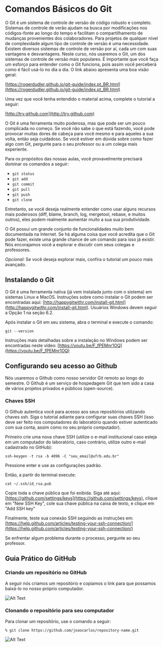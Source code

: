 # Comandos Básicos do Git

O Git é um sistema de controle de versão de código robusto e completo. Sistemas de controle de verão ajudam na busca por modificações nos códigos-fonte ao longo do tempo e facilitam o compartilhamento de mudanças provenientes dos colaboradores. Para projetos de qualquer nível de complexidade algum tipo de controle de versão é uma necessidade. Existem diversos sistemas de controle de versão por aí, cada um com suas vantagens e desvantagens. Neste curso, nós usaremos o Git, um dos sistemas de controle de versão mais populares. É importante que você faça um esforço para entender como o Git funciona, pois assim você perceberá como é fácil usá-lo no dia a dia. O link abaixo apresenta uma boa visão geral:

[https://rogerdudler.github.io/git-guide/index.pt_BR.html](https://rogerdudler.github.io/git-guide/index.pt_BR.html)

Uma vez que você tenha entendido o material acima, complete o tutorial a seguir:

[http://try.github.com](http://try.github.com)

O Git é uma ferramenta muito poderosa, mas que pode ser um pouco complicada no começo. Se você não sabe o que está fazendo, você pode provocar muitas dores de cabeça para você mesmo e para aqueles a sua volta, então seja cuidadoso. Se você estiver em dúvida sobre como fazer algo com Git, pergunte para o seu professor ou a um colega mais experiente.

Para os propósitos das nossas aulas, você provavelmente precisará dominar os comandos a seguir:

* `git status`
* `git add`
* `git commit`
* `git pull`
* `git push`
* `git clone`

Entretanto, se você deseja realmente entender como usar alguns recursos mais poderosos (diff, blame, branch, log, mergetool, rebase, e muitos outros), eles podem realmente aumentar muito a sua sua produtividade.

O Git possui um grande conjunto de funcionalidades muito bem documentada na Internet. Se há alguma coisa que você acredita que o Git pode fazer, existe uma grande chance de um comando para isso já existir. Nós encorajamos você a explorar e discutir com seus colegas e professores.

_Opcional:_ Se você deseja explorar mais, confira o tutorial um pouco mais avançado.

## Instalando o Git

O Git é uma ferramenta nativa (já vem instalada junto com o sistema) em sistemas Linux e MacOS. Instruções sobre como instalar o Git podem ser encontradas aqui: [http://happygitwithr.com/install-git.html](http://happygitwithr.com/install-git.html). Usuários Windows devem seguir a Opção 1 na seção 6.2. 

Após instalar o Git em seu sistema, abra o terminal e execute o comando:

`git --version`

Instruções mais detalhadas sobre a instalação no Windows podem ser encontradas neste vídeo: [https://youtu.be/F_fPEMnr1OQ](https://youtu.be/F_fPEMnr1OQ)

## Configurando seu acesso ao Github

Nós usaremos o Github como nosso servidor Git remoto ao longo do semestre. O Github é um serviço de hospedagem Git que tem sido a casa de vários projetos privados e públicos (open-source).

### Chaves SSH

O Github autentica você para acesso aos seus repositórios utilizando chaves ssh. Siga o tutorial adiante para configurar suas chaves SSH (isso deve ser feito nos computadores do laboratório quando estiver autenticado com sua conta, assim como no seu próprio computador).

Primeiro crie uma nova chave SSH (utilize o e-mail institucional caso esteja em um computador do laboratório, caso contrário, utilize outro e-mail cadastrado no GitHub):

`ssh-keygen -t rsa -b 4096 -C "seu_email@ufrb.edu.br"`

Pressione enter e use as configurações padrão.

Então, a partir do terminal execute:

`cat ~/.ssh/id_rsa.pub`

Copie toda a chave pública que foi exibida. Siga até aqui: [https://github.com/settings/keys](https://github.com/settings/keys), clique em "New SSH Key", cole sua chave pública na caixa de texto, e clique em "Add SSH key"

Finalmente, teste sua conexão SSH seguindo as instruções em: [https://help.github.com/articles/testing-your-ssh-connection/](https://help.github.com/articles/testing-your-ssh-connection/)

Se enfrentar algum problema durante o processo, pergunte ao seu professor.

## Guia Prático do GitHub

### Criando um repositório no GitHub

A seguir nós criamos um repositório e copiamos o link para que possamos baixá-lo no nosso próprio computador.

![Alt Text](https://github.com/GCET231/tutorial1-github/blob/main/img/create_repo.gif)

### Clonando o repositório para seu computador

Para clonar um repositório, use o comando a seguir:

`% git clone https://github.com/joaocarlos/repository-name.git`

![Alt Text](https://github.com/GCET231/tutorial1-github/blob/main/img/create_repo.gif)